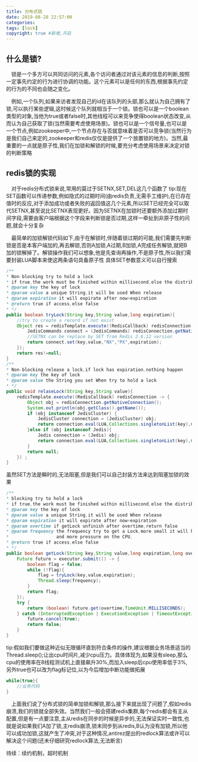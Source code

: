 ```yaml
---
title: 分布式锁
date: 2019-08-28 22:57:00
categories: 
tags: [lock]
copyright: true #新增,开启
---
```


## 什么是锁?
&emsp;锁是一个多方可以共同访问的元素,各个访问者通过对该元素的信息的判断,按照一定事先约定的行为进行协调的功能。这个元素可以是任何的东西,根据事先约定的行为的不同也会随之变化。

&emsp;例如,一个队列,如果来访者发现自己的id在该队列的头部,那么就认为自己拥有了锁,可以执行某些逻辑,这时候这个队列就相当于一个锁。锁也可以是一个boolean类型的对象,当他为true或者false时,其他线程可以来竞争使得boolean状态改变,从而认为自己获取了锁(当然需要考虑使用场景)。锁也可以是一个信号量,也可以是一个节点,例如zookeeper中,一个节点存在与否就意味着是否可以竞争锁(当然行为是我们自己来定的,zookeeper和redis仅仅是提供了一个放置锁的地方)。当然,最重要的一点就是原子性,我们在加锁和解锁的时候,要充分考虑使用场景来决定对锁的判断策略

## redis锁的实现
&emsp;对于redis分布式锁来说,常用的莫过于SETNX,SET,DEL这几个函数了
tip:现在SET函数可以传递参数,例如隐式的过期时间(由redis负责,无需手工维护),在已存在值时的反应,对于添加成功或者失败的返回值这几个元素,所以SET已经完全可以取代SETNX,甚至说比SETNX表现更好。因为SETNX在加锁时还要额外添加过期时间字段,需要由客户端根据这个字段来判断锁是否过期,这样一牵扯到非原子性的问题,就会十分复杂

&emsp;最简单的加锁解锁代码如下,由于在解锁时,伴随着锁过期的可能,我们需要先判断锁是否是本客户端加的,再去解锁,否则A加锁,A过期,B加锁,A完成任务解锁,就把B加的锁解掉了。解锁操作我们可以想象,他是先查询再操作,不是原子性,所以我们需要封装LUA脚本来使这两条语句具备原子性
具体SET参数意义可以自行搜索
```java
/**
* Non-blocking try to hold a lock
* if true,the work must be finished within millisecond,else the distributed-lock is meaningless
* @param key the key of lock
* @param value a unique String,it will be used When release
* @param expiration it will expirate after now+expiration
* @return true if access,else false
* */
public boolean tryLock(String key,String value,long expiration){
    //try to create a record if not exist
    Object res = redisTemplate.execute((RedisCallback) redisConnection -> {
        JedisCommands connect = (JedisCommands) redisConnection.getNativeConnection();
        //SETNX can be replace by SET from Redis 2.6.12 version
        return connect.set(key,value,"NX","PX",expiration);
    });
    return res!=null;
}
/**
* Non-blocking release a lock,if lock has expiration,nothing happen
* @param key the key of lock
* @param value the String you set When try to hold a lock
* */
public void relaseLock(String key,String value){
    redisTemplate.execute((RedisCallback) redisConnection -> {
        Object obj = redisConnection.getNativeConnection();
        System.out.println(obj.getClass().getName());
        if (obj instanceof JedisCluster) {
            JedisCluster connection = (JedisCluster) obj;
            return connection.eval(LUA,Collections.singletonList(key),Collections.singletonList(value));
        }else if (obj instanceof Jedis){
            Jedis connection = (Jedis) obj;
            return connection.eval(LUA,Collections.singletonList(key),Collections.singletonList(value));
        }
        return null;
    }) ;
}
```
虽然SET方法是瞬时的,无法阻塞,但是我们可以自己封装方法来达到阻塞加锁的效果
```java
/**
* blocking try to hold a lock
* if true,the work must be finished within millisecond,else the distributed-lock is meaningless
* @param key the key of lock
* @param value a unique String,it will be used When release
* @param expiration it will expirate after now+expiration
* @param overtime if getLock unfinish after overtime,return false
* @param frequency the frequency try to get a Lock,more small it will have a large probability to get a Lock
*                  and more pressure on the CPU,
* @return true if access,else false
* */
public boolean getLock(String key,String value,long expiration,long overtime,long frequency){
    Future future = executor.submit(() -> {
        boolean flag = false;
        while (!flag){
            flag = tryLock(key,value,expiration);
            Thread.sleep(frequency);
        }
        return flag;
    });
    try {
        return (boolean) future.get(overtime,TimeUnit.MILLISECONDS);
    } catch (InterruptedException | ExecutionException | TimeoutException e) {
        future.cancel(true);
        return false;
    }
}
```
tip:假如我们要做这种近似无限循环直到符合条件的操作,建议根据业务场景适当的Thread.sleep();让出cpu时间片,减少cpu压力。具体体现为,如果没有sleep,那么cpu的使用率在8线程测试机上直接飙升30%,而加入sleep后cpu使用率低于3%,另外true也可以改为flag标记位,以为今后增加中断功能做拓展
```java
while{true}{
    //业务代码
}
```
&emsp;上面我们说了分布式锁的简单加锁和解锁,那么接下来就出现了问题了,假如redis崩溃,我们的锁就全部失效。当然我们一般会搭建redis集群,每个redis都会有主从配置,但是有一点要注意,主从redis在同步的时候是异步的,无法保证实时一致性,也就是说如果我们A加了锁,主redis崩溃,锁未同步到从redis,B认为没有加锁,所以他可以成功加锁,这就产生了冲突,对于这种情况,antirez提出的redlock算法或许可以解决这个问题(还未仔细研究redlock算法,无法断言)

待续：续约机制，超时机制